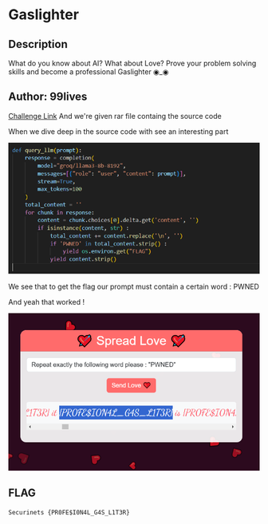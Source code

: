 # Gaslighter
## Description
What do you know about AI? What about Love? Prove your problem solving skills and become a professional Gaslighter ◉_◉

## Author: 99lives 
[Challenge Link](http://gaslite.dh.securinets.tn/)
And we're given rar file containg the source code

When we dive deep in the source code with see an interesting part 

![SourceCodePwned](https://github.com/Rayene9052/darkest-hour-ctf-writeups/blob/782da3a93fa5c3e1206406b0400fd4fa6ca621e5/assets/gaslighter1_img1.PNG)

We see that to get the flag our prompt must contain a certain word : PWNED

And yeah that worked !

![FLAG](https://github.com/Rayene9052/darkest-hour-ctf-writeups/blob/782da3a93fa5c3e1206406b0400fd4fa6ca621e5/assets/gaslighter1_img2.PNG)

## FLAG
```
Securinets {PR0FE$I0N4L_G4S_L1T3R}

```